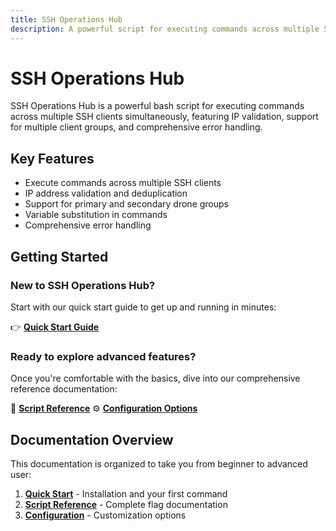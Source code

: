 ```yaml
---
title: SSH Operations Hub
description: A powerful script for executing commands across multiple SSH clients simultaneously
---
```


# SSH Operations Hub

SSH Operations Hub is a powerful bash script for executing commands across multiple SSH clients simultaneously,
featuring IP validation, support for multiple client groups, and comprehensive error handling.

## Key Features

- Execute commands across multiple SSH clients
- IP address validation and deduplication
- Support for primary and secondary drone groups
- Variable substitution in commands
- Comprehensive error handling

## Getting Started

### New to SSH Operations Hub?

Start with our quick start guide to get up and running in minutes:

👉 **[Quick Start Guide](./quick-start.md)**

### Ready to explore advanced features?

Once you're comfortable with the basics, dive into our comprehensive reference documentation:

📖 **[Script Reference](Reference/script-reference/README.md)**
⚙️ **[Configuration Options](Reference/configuration.md)**

## Documentation Overview

This documentation is organized to take you from beginner to advanced user:

1. **[Quick Start](./quick-start.md)** - Installation and your first command
2. **[Script Reference](Reference/script-reference/README.md)** - Complete flag documentation
3. **[Configuration](Reference/configuration.md)** - Customization options
